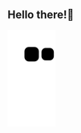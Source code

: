 ## Hello there!👋
 
  ![Snake animation](https://github.com/rafaballerini/rafaballerini/blob/output/github-contribution-grid-snake.svg)
 
</div>
